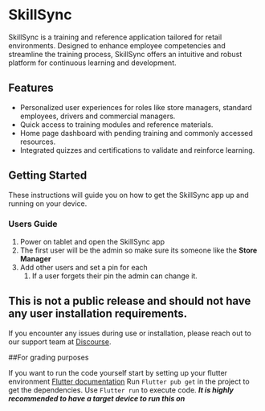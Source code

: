 # SkillSync

SkillSync is a training and reference application tailored for retail environments. Designed to enhance employee competencies and streamline the training process, SkillSync offers an intuitive and robust platform for continuous learning and development.

## Features

- Personalized user experiences for roles like store managers, standard employees, drivers and commercial managers.
- Quick access to training modules and reference materials.
- Home page dashboard with pending training and commonly accessed resources.
- Integrated quizzes and certifications to validate and reinforce learning.

## Getting Started

These instructions will guide you on how to get the SkillSync app up and running on your device.

### Users Guide

1. Power on tablet and open the SkillSync app
2. The first user will be the admin so make sure its someone like the **Store Manager**
3. Add other users and set a pin for each
    1. If a user forgets their pin the admin can change it.

## This is not a public release and should not have any user installation requirements.

If you encounter any issues during use or installation, please reach out to our support team at [Discourse](https://discourse.otaqyunqoiso.website/).


##For grading purposes

If you want to run the code yourself start by setting up your flutter environment
[Flutter documentation](https://docs.flutter.dev/get-started/install/windows/mobile?tab=later-start)
Run `Flutter pub get` in the project to get the dependencies.
Use `Flutter run` to execute code. ***It is highly recommended to have a target device to run this on***
